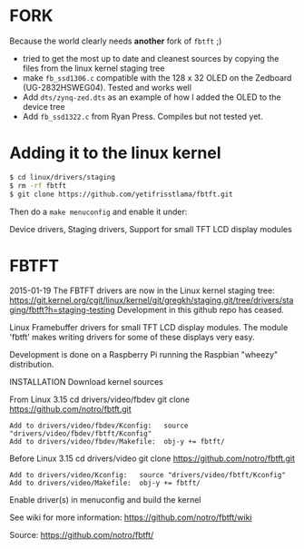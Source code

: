 # FORK
Because the world clearly needs __another__ fork of `fbtft` ;)

  * tried to get the most up to date and cleanest sources by copying the files
    from the linux kernel staging tree
  * make `fb_ssd1306.c` compatible with the 128 x 32 OLED on the Zedboard
    (UG-2832HSWEG04). Tested and works well
  * Add `dts/zynq-zed.dts` as an example of how I added the OLED to the device
    tree
  * Add `fb_ssd1322.c` from Ryan Press. Compiles but not tested yet.

# Adding it to the linux kernel
```bash
$ cd linux/drivers/staging
$ rm -rf fbtft
$ git clone https://github.com/yetifrisstlama/fbtft.git
```
Then do a `make menuconfig` and enable it under:

Device drivers, Staging drivers, Support for small TFT LCD display modules

  FBTFT
=========

2015-01-19
The FBTFT drivers are now in the Linux kernel staging tree: https://git.kernel.org/cgit/linux/kernel/git/gregkh/staging.git/tree/drivers/staging/fbtft?h=staging-testing
Development in this github repo has ceased.


Linux Framebuffer drivers for small TFT LCD display modules.
The module 'fbtft' makes writing drivers for some of these displays very easy.

Development is done on a Raspberry Pi running the Raspbian "wheezy" distribution.

INSTALLATION
  Download kernel sources

  From Linux 3.15
    cd drivers/video/fbdev
    git clone https://github.com/notro/fbtft.git

    Add to drivers/video/fbdev/Kconfig:   source "drivers/video/fbdev/fbtft/Kconfig"
    Add to drivers/video/fbdev/Makefile:  obj-y += fbtft/

  Before Linux 3.15
    cd drivers/video
    git clone https://github.com/notro/fbtft.git

    Add to drivers/video/Kconfig:   source "drivers/video/fbtft/Kconfig"
    Add to drivers/video/Makefile:  obj-y += fbtft/

  Enable driver(s) in menuconfig and build the kernel


See wiki for more information: https://github.com/notro/fbtft/wiki


Source: https://github.com/notro/fbtft/
